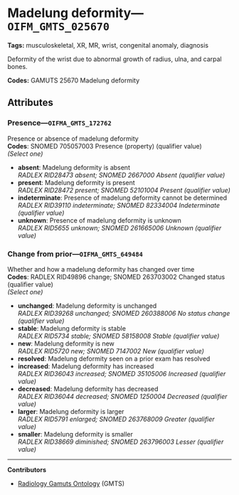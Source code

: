 # Madelung deformity—`OIFM_GMTS_025670`

**Tags:** musculoskeletal, XR, MR, wrist, congenital anomaly, diagnosis

Deformity of the wrist due to abnormal growth of radius, ulna, and carpal bones.

**Codes:** GAMUTS 25670 Madelung deformity

## Attributes

### Presence—`OIFMA_GMTS_172762`

Presence or absence of madelung deformity  
**Codes**: SNOMED 705057003 Presence (property) (qualifier value)  
*(Select one)*

- **absent**: Madelung deformity is absent  
_RADLEX RID28473 absent; SNOMED 2667000 Absent (qualifier value)_
- **present**: Madelung deformity is present  
_RADLEX RID28472 present; SNOMED 52101004 Present (qualifier value)_
- **indeterminate**: Presence of madelung deformity cannot be determined  
_RADLEX RID39110 indeterminate; SNOMED 82334004 Indeterminate (qualifier value)_
- **unknown**: Presence of madelung deformity is unknown  
_RADLEX RID5655 unknown; SNOMED 261665006 Unknown (qualifier value)_

### Change from prior—`OIFMA_GMTS_649484`

Whether and how a madelung deformity has changed over time  
**Codes**: RADLEX RID49896 change; SNOMED 263703002 Changed status (qualifier value)  
*(Select one)*

- **unchanged**: Madelung deformity is unchanged  
_RADLEX RID39268 unchanged; SNOMED 260388006 No status change (qualifier value)_
- **stable**: Madelung deformity is stable  
_RADLEX RID5734 stable; SNOMED 58158008 Stable (qualifier value)_
- **new**: Madelung deformity is new  
_RADLEX RID5720 new; SNOMED 7147002 New (qualifier value)_
- **resolved**: Madelung deformity seen on a prior exam has resolved  
- **increased**: Madelung deformity has increased  
_RADLEX RID36043 increased; SNOMED 35105006 Increased (qualifier value)_
- **decreased**: Madelung deformity has decreased  
_RADLEX RID36044 decreased; SNOMED 1250004 Decreased (qualifier value)_
- **larger**: Madelung deformity is larger  
_RADLEX RID5791 enlarged; SNOMED 263768009 Greater (qualifier value)_
- **smaller**: Madelung deformity is smaller  
_RADLEX RID38669 diminished; SNOMED 263796003 Lesser (qualifier value)_

---

**Contributors**

- [Radiology Gamuts Ontology](https://gamuts.net/) (GMTS)
